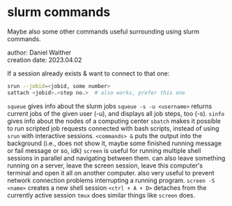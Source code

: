 # slurm commands

Maybe also some other commands useful surrounding using slurm commands.

author: Daniel Walther  
creation date: 2023.04.02

If a session already exists & want to connect to that one:
```bash
srun --jobid=<jobid, some number>
sattach <jobid>.<step no.>  # also works, prefer this one
```

`squeue` gives info about the slurm jobs
`squeue -s -u <username>` returns current jobs of the given user (-u), and displays all job steps, too (-s).
`sinfo` gives info about the nodes of a computing center
`sbatch` makes it possible to run scripted job requests connected with bash scripts, instead of using `srun` with interactive sessions.
`<commands> &` puts the output into the background (i.e., does not show it, maybe some finished running message or fail message or so, idk)
`screen` is useful for running multiple shell sessions in parallel and navigating between them. can also leave something running on a server, leave the screen session, leave this computer's terminal and open it all on another computer. also very useful to prevent network connection problems interrupting a running program.
`screen -S <name>` creates a new shell session
`<ctrl + A + D>` detaches from the currently active session
`tmux` does similar things like `screen` does.